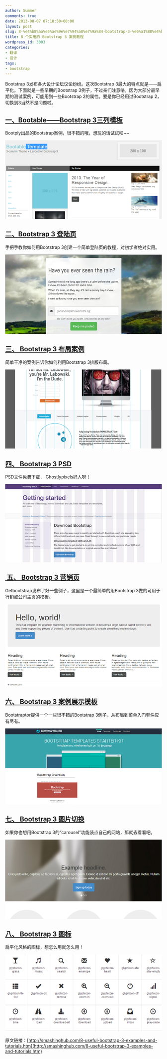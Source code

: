 ```yaml
---
author: Summer
comments: true
date: 2013-08-07 07:18:50+00:00
layout: post
slug: 8-%e4%b8%aa%e5%ae%9e%e7%94%a8%e7%9a%84-bootstrap-3-%e6%a1%88%e4%be%8b%e6%95%99%e7%a8%8b
title: 8 个实用的 Bootstrap 3 案例教程
wordpress_id: 3003
categories:
- 翻译
- 设计
tags:
- bootstrap
---
```


Bootstrap 3发布各大设计论坛议论纷纷。这次Bootstrap 3最大的特点就是——扁平化。下面就是一些早期的Bootstrap 3例子，不过亲们注意咯，因为大部分最早期的测试案例，可能用到一些Bootstrap 2的属性。要是你已经用过Bootstrap 2，切换到3当然不是问题啦。


## [一、Bootable——Bootstrap 3三列模板](http://www.bootply.com/render/69913)


Bootply出品的Bootstrap案例，很不错的哦，想玩的话试试呗~~

![1](/wp-content/uploads/2013/08/1.png)


## [二、Bootstrap 3 登陆页](http://www.williamghelfi.com/blog/2013/08/04/bootstrap-in-practice-a-landing-page/)


手把手教你如何用Bootstrap 3创建一个简单登陆页的教程，对初学者绝对实用。

![2](/wp-content/uploads/2013/08/2.jpg)


## [三、 Bootstrap 3 布局案例](http://dribbble.com/shots/1055080-Bootstrap-3-Example-Layout)


简单干净的案例告诉你如何利用Bootstrap 3排版布局。

![3](/wp-content/uploads/2013/08/3.png)


## [四、 Bootstrap 3 PSD](http://ghostlypixels.com/freebies/twitter-bootstrap-3-psd)


PSD文件免费下载， Ghostlypixels好人呀！

![4](/wp-content/uploads/2013/08/4.png)


## [ 五、 Bootstrap 3 营销页](http://examples.getbootstrap.com/jumbotron/index.html)


Getbootstrap发布了好一些例子，这里是一个最简单的用Bootstrap 3做的可用于行销或公司主页的模板。

![5](/wp-content/uploads/2013/08/5.png)


## [六、 Bootstrap 3 案例展示模板](http://www.bootstraptor.com/bootstrap3)


Bootstraptor提供一个一些很不错的Bootstrap 3例子，从布局到菜单入门套件应有尽有。

![6](/wp-content/uploads/2013/08/6.png)


## [七、 Bootstrap 3 图片切换](http://jasonbradley.me/examples/carousel/)


如果你也想用Bootstrap 3的“carousel”功能装点自己的网站，那就去看看吧。

![7](/wp-content/uploads/2013/08/7.png)


## [八、 Bootstrap 3 图标](http://bootply.com/61521)


扁平化风格的图标，想怎么用就怎么用！

![8](/wp-content/uploads/2013/08/8.png)

原文链接：[http://smashinghub.com/8-useful-bootstrap-3-examples-and-tutorials.htm](http://smashinghub.com/8-useful-bootstrap-3-examples-and-tutorials.htm)
